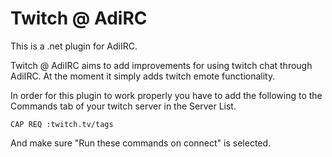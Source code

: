 Twitch @ AdiRC
=============
This is a .net plugin for AdiIRC.

Twitch @ AdiIRC aims to add improvements for using twitch chat through AdiIRC. At the moment it simply adds twitch emote functionality.

In order for this plugin to work properly you have to add the following to the Commands tab of your twitch server in the Server List.

```
CAP REQ :twitch.tv/tags
```

And make sure "Run these commands on connect" is selected.
